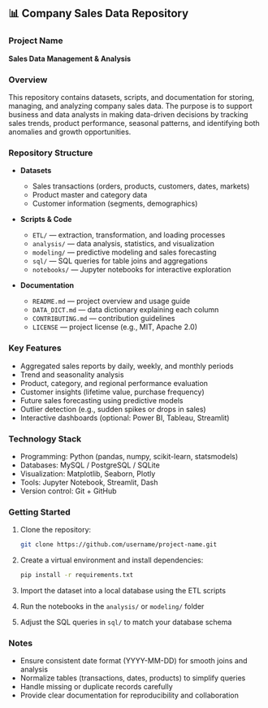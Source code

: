 ## 📊 Company Sales Data Repository

### Project Name

**Sales Data Management & Analysis**

### Overview

This repository contains datasets, scripts, and documentation for storing, managing, and analyzing company sales data. The purpose is to support business and data analysts in making data-driven decisions by tracking sales trends, product performance, seasonal patterns, and identifying both anomalies and growth opportunities.

### Repository Structure

* **Datasets**

  * Sales transactions (orders, products, customers, dates, markets)
  * Product master and category data
  * Customer information (segments, demographics)
* **Scripts & Code**

  * `ETL/` — extraction, transformation, and loading processes
  * `analysis/` — data analysis, statistics, and visualization
  * `modeling/` — predictive modeling and sales forecasting
  * `sql/` — SQL queries for table joins and aggregations
  * `notebooks/` — Jupyter notebooks for interactive exploration
* **Documentation**

  * `README.md` — project overview and usage guide
  * `DATA_DICT.md` — data dictionary explaining each column
  * `CONTRIBUTING.md` — contribution guidelines
  * `LICENSE` — project license (e.g., MIT, Apache 2.0)

### Key Features

* Aggregated sales reports by daily, weekly, and monthly periods
* Trend and seasonality analysis
* Product, category, and regional performance evaluation
* Customer insights (lifetime value, purchase frequency)
* Future sales forecasting using predictive models
* Outlier detection (e.g., sudden spikes or drops in sales)
* Interactive dashboards (optional: Power BI, Tableau, Streamlit)

### Technology Stack

* Programming: Python (pandas, numpy, scikit-learn, statsmodels)
* Databases: MySQL / PostgreSQL / SQLite
* Visualization: Matplotlib, Seaborn, Plotly
* Tools: Jupyter Notebook, Streamlit, Dash
* Version control: Git + GitHub

### Getting Started

1. Clone the repository:

   ```bash
   git clone https://github.com/username/project-name.git
   ```
2. Create a virtual environment and install dependencies:

   ```bash
   pip install -r requirements.txt
   ```
3. Import the dataset into a local database using the ETL scripts
4. Run the notebooks in the `analysis/` or `modeling/` folder
5. Adjust the SQL queries in `sql/` to match your database schema

### Notes

* Ensure consistent date format (YYYY-MM-DD) for smooth joins and analysis
* Normalize tables (transactions, dates, products) to simplify queries
* Handle missing or duplicate records carefully
* Provide clear documentation for reproducibility and collaboration
